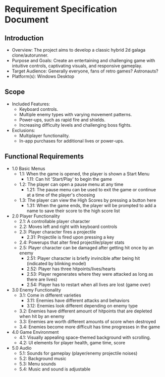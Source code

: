 # Requirement Specification Document

## Introduction
* Overview: The project aims to develop a classic hybrid 2d galaga clone/autorunner.
* Purpose and Goals: Create an entertaining and challenging game with intuitive controls, captivating visuals, and responsive gameplay.
* Target Audience: Generally everyone, fans of retro games? Astronauts?
* Platform(s): Windows Desktop
## Scope
* Included Features:
  * Keyboard controls.
  * Multiple enemy types with varying movement patterns.
  * Power-ups, such as rapid fire and shields.
  * Increasing difficulty levels and challenging boss fights.
* Exclusions:
  * Multiplayer functionality.
  * In-app purchases for additional lives or power-ups.
## Functional Requirements
* 1.0 Basic Menus
  * 1.1: When the game is opened, the player is shown a Start Menu
    * 1.11: Can hit 'Start/Play' to begin the game
  * 1.2: The player can open a pause menu at any time
    * 1.21: The pause menu can be used to exit the game or continue at a time of the player's choosing
  * 1.3: The player can view the High Scores by pressing a button here
    * 1.31: When the game ends, the player will be prompted to add a name to save their score to the high score list
* 2.0 Player Functionality
  * 2.1: A controllable player character
  * 2.2: Moves left and right with keyboard controls
  * 2.3: Player character fires a projectile
    * 2.31: Projectile is fired upon pressing a key
  * 2.4: Powerups that alter fired projectile/player stats
  * 2.5: Player character can be damaged after getting hit once by an enemy
    * 2.51: Player character is briefly invincible after being hit (indicated by blinking model)
    * 2.52: Player has three hitpoints/lives/hearts
    * 2.53: Player regenerates where they were attacked as long as there are lives)
    * 2.54: Player has to restart when all lives are lost (game over)     
* 3.0 Enemy Functionality
  * 3.1: Come in different varieties
    * 3.11: Enemies have different attacks and behaviors
    * 3.12: Enemies look different depending on enemy type
  * 3.2: Enemies have different amount of hitpoints that are depleted when hit by an enemy
  * 3.3: Enemies are worth different amounts of score when destroyed
  * 3.4: Enemies become more difficult has time progresses in the game
* 4.0 Game Environment
  * 4.1: Visually appealing space-themed background with scrolling.
  * 4.2: UI elements for player health, game time, score
* 5.0 Audio
  * 5.1: Sounds for gameplay (player/enemy projectile noises)
  * 5.2: Background music
  * 5.3: Menu sounds
  * 5.4: Music and sound is adjustable 

